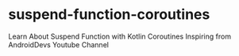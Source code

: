 # suspend-function-coroutines
Learn About Suspend Function with Kotlin Coroutines Inspiring from AndroidDevs Youtube Channel
